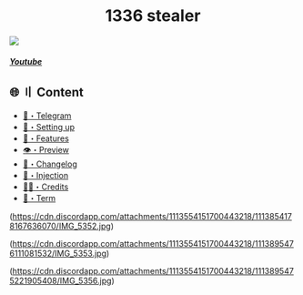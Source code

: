
<h1 align="center">
  1336 stealer
</h1>


![](https://raw.githubusercontent.com/Hawkishx/assets/main/banner.gif)


##### [Youtube](https://youtu.be/NRbmsWdpRR0)


## <a id="content"></a>🌐 〢 Content
- [🌌・Telegram](https://t.me/+WvJrz6yv5AxkYjY8)
- [🎉・Setting up](#setup)
- [🔰・Features](#features)
- [👁️・Preview](#preview)
- [📝・Changelog](#changelog)
- [🦜・Injection](https://github.com/Hawkish-Team/Hawkish-Injection)
- [🕵️‍♂️・Credits](#forkedfrom)
- [💼・Term](#terms)

(https://cdn.discordapp.com/attachments/1113554151700443218/1113854178167636070/IMG_5352.jpg)


(https://cdn.discordapp.com/attachments/1113554151700443218/1113895476111081532/IMG_5353.jpg)


(https://cdn.discordapp.com/attachments/1113554151700443218/1113895475221905408/IMG_5356.jpg)
